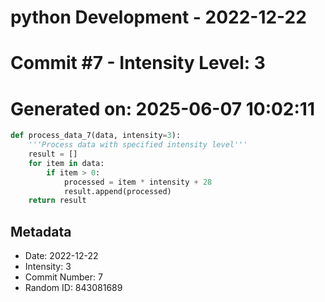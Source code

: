 ﻿# python Development - 2022-12-22
# Commit #7 - Intensity Level: 3
# Generated on: 2025-06-07 10:02:11
```python
def process_data_7(data, intensity=3):
    '''Process data with specified intensity level'''
    result = []
    for item in data:
        if item > 0:
            processed = item * intensity + 28
            result.append(processed)
    return result
```
## Metadata
- Date: 2022-12-22
- Intensity: 3
- Commit Number: 7
- Random ID: 843081689
